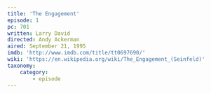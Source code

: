 ```yaml
---
title: 'The Engagement'
episode: 1
pc: 701
written: Larry David
directed: Andy Ackerman
aired: September 21, 1995
imdb: 'http://www.imdb.com/title/tt0697690/'
wiki: 'https://en.wikipedia.org/wiki/The_Engagement_(Seinfeld)'
taxonomy:
    category:
        - episode
---
```

